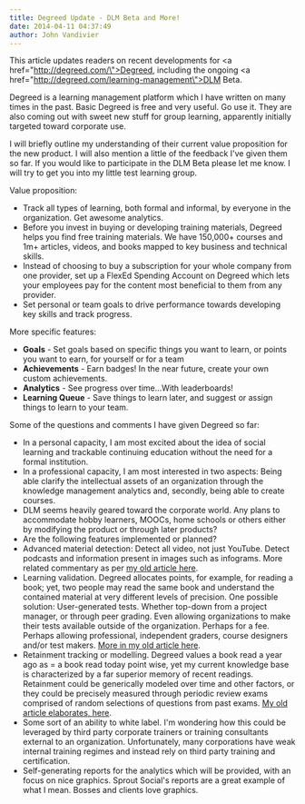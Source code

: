 ```yaml
---
title: Degreed Update - DLM Beta and More!
date: 2014-04-11 04:37:49
author: John Vandivier
---
```




This article updates readers on recent developments for <a href=\"http://degreed.com/\">Degreed</a>, including the ongoing <a href=\"http://degreed.com/learning-management\">DLM Beta</a>.

Degreed is a learning management platform which I have written on many times in the past. Basic Degreed is free and very useful. Go use it. They are also coming out with sweet new stuff for group learning, apparently initially targeted toward corporate use.

I will briefly outline my understanding of their current value proposition for the new product. I will also mention a little of the feedback I've given them so far. If you would like to participate in the DLM Beta please let me know. I will try to get you into my little test learning group.

Value proposition:
<ul>
	<li>Track all types of learning, both formal and informal, by everyone in the organization. Get awesome analytics.</li>
	<li>Before you invest in buying or developing training materials, Degreed helps you find free training materials. We have 150,000+ courses and 1m+ articles, videos, and books mapped to key business and technical skills.</li>
	<li>Instead of choosing to buy a subscription for your whole company from one provider, set up a FlexEd Spending Account on Degreed which lets your employees pay for the content most beneficial to them from any provider.</li>
	<li>Set personal or team goals to drive performance towards developing key skills and track progress.</li>
</ul>
More specific features:
<ul>
	<li><strong>Goals</strong> - Set goals based on specific things you want to learn, or points you want to earn, for yourself or for a team</li>
	<li><strong>Achievements</strong> - Earn badges! In the near future, create your own custom achievements.</li>
	<li><strong>Analytics</strong> - See progress over time...With leaderboards!</li>
	<li><strong style=\"line-height: 1.5em;\">Learning Queue</strong><span style=\"line-height: 1.5em;\"> - Save things to learn later, and suggest or assign things to learn to your team.</span></li>
</ul>
Some of the questions and comments I have given Degreed so far:
<ul>
	<li>In a personal capacity, I am most excited about the idea of social learning and trackable continuing education without the need for a formal institution.</li>
	<li>In a professional capacity, I am most interested in two aspects: Being able clarify the intellectual assets of an organization through the knowledge management analytics and, secondly, being able to create courses.</li>
	<li><span style=\"line-height: 1.5em;\">DLM seems heavily geared toward the corporate world. Any plans to accommodate hobby learners, MOOCs, home schools or others either by modifying the product or through later products?</span></li>
	<li><span style=\"line-height: 1.5em;\">A</span><span style=\"line-height: 1.5em;\">re the following features implemented or planned?</span></li>
	<li><span style=\"line-height: 1.5em;\">Advanced material detection: Detect all video, not just YouTube. Detect podcasts and information present in images such as infograms. More related commentary as per <a href=\"http://www.afterecon.com/other/another-improvement-for-degreed-material-detection/\">my old article here</a>.</span></li>
	<li><span style=\"line-height: 1.5em;\">Learning validation. Degreed allocates points, for example, for reading a book; yet, two people may read the same book and understand the contained material at very different levels of precision. One possible solution: User-generated tests. Whether top-down from a project manager, or through peer grading. Even allowing organizations to make their tests available outside of the organization. Perhaps for a fee. Perhaps allowing professional, independent graders, course designers and/or test makers. <a href=\"http://www.afterecon.com/other/3-ways-to-improve-degreed/\">More in my old article here</a>.</span></li>
	<li><span style=\"line-height: 1.5em;\">Retainment tracking or modelling. Degreed values a book read a year ago as = a book read today point wise, yet my current knowledge base is characterized by a far superior memory of recent readings. Retainment could be generically modeled over time and other factors, or they could be precisely measured through periodic review exams comprised of random selections of questions from past exams. <a href=\"http://www.afterecon.com/other/another-improvement-to-degreed-retainment/\">My old article elaborates, here</a>.</span></li>
	<li><span style=\"line-height: 1.5em;\">Some sort of an ability to white label. I'm wondering how this could be leveraged by third party corporate trainers or training consultants external to an organization. Unfortunately, many corporations have weak internal training regimes and instead rely on third party training and certification.</span></li>
	<li><span style=\"line-height: 1.5em;\">Self-generating reports for the analytics which will be provided, with an focus on nice graphics. Sprout Social's reports are a great example of what I mean. Bosses and clients love graphics.</span></li>
</ul>
&nbsp;